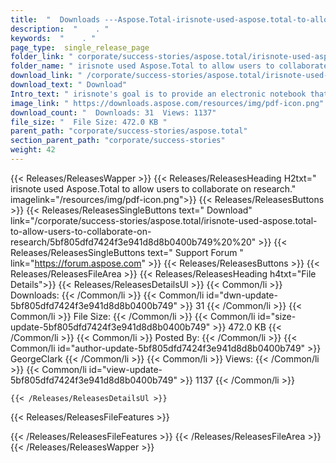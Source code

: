 ```yaml
---
title:  "  Downloads ---Aspose.Total-irisnote-used-aspose.total-to-allow-users-to-collaborate-on-research . " 
description:  "    . " 
keywords:  "    . " 
page_type:  single_release_page
folder_link: " corporate/success-stories/aspose.total/irisnote-used-aspose.total-to-allow-users-to-collaborate-on-research/"
folder_name: " irisnote used Aspose.Total to allow users to collaborate on research."
download_link: " /corporate/success-stories/aspose.total/irisnote-used-aspose.total-to-allow-users-to-collaborate-on-research/5bf805dfd7424f3e941d8d8b0400b749"
download_text: " Download"
Intro_text: " irisnote's goal is to provide an electronic notebook that empowers researchers a..."
image_link: " https://downloads.aspose.com/resources/img/pdf-icon.png"
download_count: "  Downloads: 31  Views: 1137"
file_size: "  File Size: 472.0 KB "
parent_path: "corporate/success-stories/aspose.total"
section_parent_path: "corporate/success-stories"
weight: 42 
---
```


{{< Releases/ReleasesWapper >}}
  {{< Releases/ReleasesHeading H2txt=" irisnote used Aspose.Total to allow users to collaborate on research." imagelink="/resources/img/pdf-icon.png">}}
  {{< Releases/ReleasesButtons >}}
    {{< Releases/ReleasesSingleButtons text=" Download" link="/corporate/success-stories/aspose.total/irisnote-used-aspose.total-to-allow-users-to-collaborate-on-research/5bf805dfd7424f3e941d8d8b0400b749%20%20" >}}
    {{< Releases/ReleasesSingleButtons text=" Support Forum " link="https://forum.aspose.com" >}}
  {{< Releases/ReleasesButtons >}}
  {{< Releases/ReleasesFileArea >}}
    {{< Releases/ReleasesHeading h4txt="File Details">}}
    {{< Releases/ReleasesDetailsUl >}}
            {{< Common/li  >}} Downloads: {{< /Common/li >}} 
      {{< Common/li id="dwn-update-5bf805dfd7424f3e941d8d8b0400b749" >}} 31 {{< /Common/li >}} 
      {{< Common/li  >}} File Size: {{< /Common/li >}} 
      {{< Common/li id="size-update-5bf805dfd7424f3e941d8d8b0400b749" >}} 472.0 KB {{< /Common/li >}} 
      {{< Common/li  >}} Posted By: {{< /Common/li >}} 
      {{< Common/li id="author-update-5bf805dfd7424f3e941d8d8b0400b749" >}} GeorgeClark {{< /Common/li >}} 
      {{< Common/li  >}} Views: {{< /Common/li >}} 
      {{< Common/li id="view-update-5bf805dfd7424f3e941d8d8b0400b749" >}} 1137 {{< /Common/li >}} 

    {{< /Releases/ReleasesDetailsUl >}}

  {{< Releases/ReleasesFileFeatures >}}
      
  {{< /Releases/ReleasesFileFeatures >}}
 {{< /Releases/ReleasesFileArea >}}
{{< /Releases/ReleasesWapper >}}


